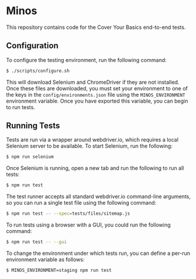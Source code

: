 # Minos

This repository contains code for the Cover Your Basics end-to-end tests.

## Configuration

To configure the testing environment, run the following command:

```bash
$ ./scripts/configure.sh
```

This will download Selenium and ChromeDriver if they are not installed.  Once
these files are downloaded, you must set your environment to one of the keys in
the `config/environments.json` file using the `MINOS_ENVIRONMENT` environment
variable.  Once you have exported this variable, you can begin to run tests.

## Running Tests

Tests are run via a wrapper around webdriver.io, which requires a local Selenium
server to be available.  To start Selenium, run the following:

```bash
$ npm run selenium
```

Once Selenium is running, open a new tab and run the following to run all tests:

```bash
$ npm run test
```

The test runner accepts all standard webdriver.io command-line arguments, so you
can run a single test file using the following command:

```bash
$ npm run test -- --spec=tests/files/sitemap.js
```

To run tests using a browser with a GUI, you could run the following command:

```bash
$ npm run test -- --gui
```

To change the environment under which tests run, you can define a per-run
environment variable as follows:

```bash
$ MINOS_ENVIRONMENT=staging npm run test
```
